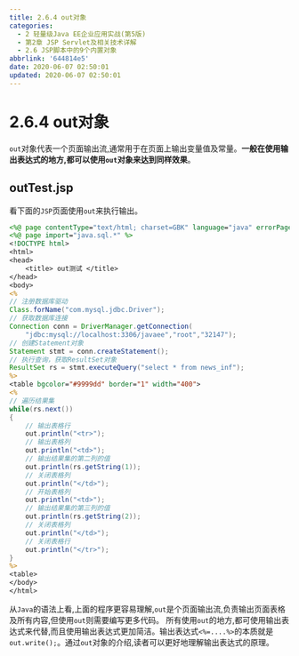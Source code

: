```yaml
---
title: 2.6.4 out对象
categories:
  - 2 轻量级Java EE企业应用实战(第5版)
  - 第2章 JSP Servlet及相关技术详解
  - 2.6 JSP脚本中的9个内置对象
abbrlink: '644814e5'
date: 2020-06-07 02:50:01
updated: 2020-06-07 02:50:01
---
```

# 2.6.4 out对象
`out`对象代表一个页面输出流,通常用于在页面上输出变量值及常量。**一般在使用输出表达式的地方,都可以使用`out`对象来达到同样效果**。
## outTest.jsp
看下面的`JSP`页面使用`out`来执行输出。
```jsp
<%@ page contentType="text/html; charset=GBK" language="java" errorPage="" %>
<%@ page import="java.sql.*" %>
<!DOCTYPE html>
<html>
<head>
    <title> out测试 </title>
</head>
<body>
<%
// 注册数据库驱动
Class.forName("com.mysql.jdbc.Driver");
// 获取数据库连接
Connection conn = DriverManager.getConnection(
    "jdbc:mysql://localhost:3306/javaee","root","32147");
// 创建Statement对象
Statement stmt = conn.createStatement();
// 执行查询，获取ResultSet对象
ResultSet rs = stmt.executeQuery("select * from news_inf");
%>
<table bgcolor="#9999dd" border="1" width="400">
<%
// 遍历结果集
while(rs.next())
{
    // 输出表格行
    out.println("<tr>");
    // 输出表格列
    out.println("<td>");
    // 输出结果集的第二列的值
    out.println(rs.getString(1));
    // 关闭表格列
    out.println("</td>");
    // 开始表格列
    out.println("<td>");
    // 输出结果集的第三列的值
    out.println(rs.getString(2));
    // 关闭表格列
    out.println("</td>");
    // 关闭表格行
    out.println("</tr>");
}
%>
<table>
</body>
</html>
```
从`Java`的语法上看,上面的程序更容易理解,`out`是个页面输出流,负责输出页面表格及所有内容,但使用`out`则需要编写更多代码。
所有使用`out`的地方,都可使用输出表达式来代替,而且使用输出表达式更加简洁。输出表达式`<%=....%>`的本质就是`out.write();`。通过`out`对象的介绍,读者可以更好地理解输出表达式的原理。